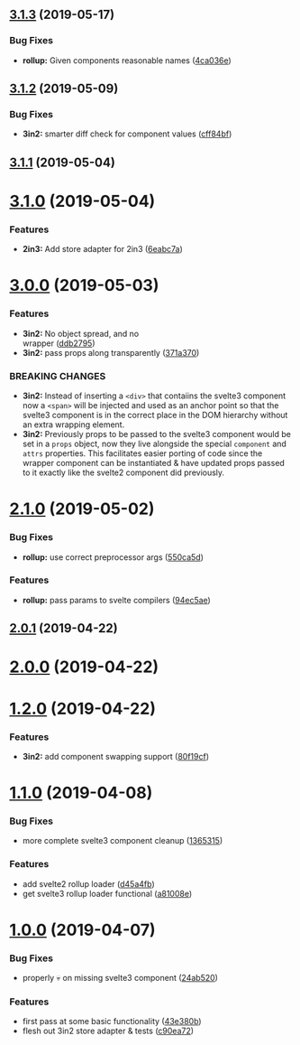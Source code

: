 ## [3.1.3](https://github.com/tivac/svelte-translator/compare/v3.1.2...v3.1.3) (2019-05-17)


### Bug Fixes

* **rollup:** Given components reasonable names ([4ca036e](https://github.com/tivac/svelte-translator/commit/4ca036e))



## [3.1.2](https://github.com/tivac/svelte-translator/compare/v3.1.1...v3.1.2) (2019-05-09)


### Bug Fixes

* **3in2:** smarter diff check for component values ([cff84bf](https://github.com/tivac/svelte-translator/commit/cff84bf))



## [3.1.1](https://github.com/tivac/svelte-translator/compare/v3.1.0...v3.1.1) (2019-05-04)



# [3.1.0](https://github.com/tivac/svelte-translator/compare/v3.0.0...v3.1.0) (2019-05-04)


### Features

* **2in3:** Add store adapter for 2in3 ([6eabc7a](https://github.com/tivac/svelte-translator/commit/6eabc7a))



# [3.0.0](https://github.com/tivac/svelte-translator/compare/v2.1.0...v3.0.0) (2019-05-03)


### Features

* **3in2:** No object spread, and no <div> wrapper ([ddb2795](https://github.com/tivac/svelte-translator/commit/ddb2795))
* **3in2:** pass props along transparently ([371a370](https://github.com/tivac/svelte-translator/commit/371a370))


### BREAKING CHANGES

* **3in2:** Instead of inserting a `<div>` that contaiins the svelte3 component now a `<span>` will be injected and used as an anchor point so that the svelte3 component is in the correct place in the DOM hierarchy without an extra wrapping element.
* **3in2:** Previously props to be passed to the svelte3 component would be set in a `props` object, now they live alongside the special `component` and `attrs` properties. This facilitates easier porting of code since the wrapper component can be instantiated & have updated props passed to it exactly like the svelte2 component did previously.



# [2.1.0](https://github.com/tivac/svelte-translator/compare/v2.0.1...v2.1.0) (2019-05-02)


### Bug Fixes

* **rollup:** use correct preprocessor args ([550ca5d](https://github.com/tivac/svelte-translator/commit/550ca5d))


### Features

* **rollup:** pass params to svelte compilers ([94ec5ae](https://github.com/tivac/svelte-translator/commit/94ec5ae))



## [2.0.1](https://github.com/tivac/svelte-translator/compare/v2.0.0...v2.0.1) (2019-04-22)



# [2.0.0](https://github.com/tivac/svelte-translator/compare/v1.2.0...v2.0.0) (2019-04-22)



# [1.2.0](https://github.com/tivac/svelte-translator/compare/v1.1.0...v1.2.0) (2019-04-22)


### Features

* **3in2:** add component swapping support ([80f19cf](https://github.com/tivac/svelte-translator/commit/80f19cf))



# [1.1.0](https://github.com/tivac/svelte-translator/compare/v1.0.0...v1.1.0) (2019-04-08)


### Bug Fixes

* more complete svelte3 component cleanup ([1365315](https://github.com/tivac/svelte-translator/commit/1365315))


### Features

* add svelte2 rollup loader ([d45a4fb](https://github.com/tivac/svelte-translator/commit/d45a4fb))
* get svelte3 rollup loader functional ([a81008e](https://github.com/tivac/svelte-translator/commit/a81008e))



# [1.0.0](https://github.com/tivac/svelte-translator/compare/43e380b...v1.0.0) (2019-04-07)


### Bug Fixes

* properly :skull: on missing svelte3 component ([24ab520](https://github.com/tivac/svelte-translator/commit/24ab520))


### Features

* first pass at some basic functionality ([43e380b](https://github.com/tivac/svelte-translator/commit/43e380b))
* flesh out 3in2 store adapter & tests ([c90ea72](https://github.com/tivac/svelte-translator/commit/c90ea72))



